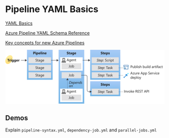 # Pipeline YAML Basics

[YAML Basics](https://www.tutorialspoint.com/yaml/yaml_basics.htm)

[Azure Pipeline YAML Schema Reference](https://docs.microsoft.com/en-us/azure/devops/pipelines/yaml-schema?view=azure-devops&tabs=schema%2Cparameter-schema)

[Key concepts for new Azure Pipelines](https://docs.microsoft.com/en-us/azure/devops/pipelines/get-started/key-pipelines-concepts?view=azure-devops)

![key-concepts-overview](_images/key-concepts-overview.svg)

## Demos

Explain `pipeline-syntax.yml`, `dependency-job.yml` and `parallel-jobs.yml`
